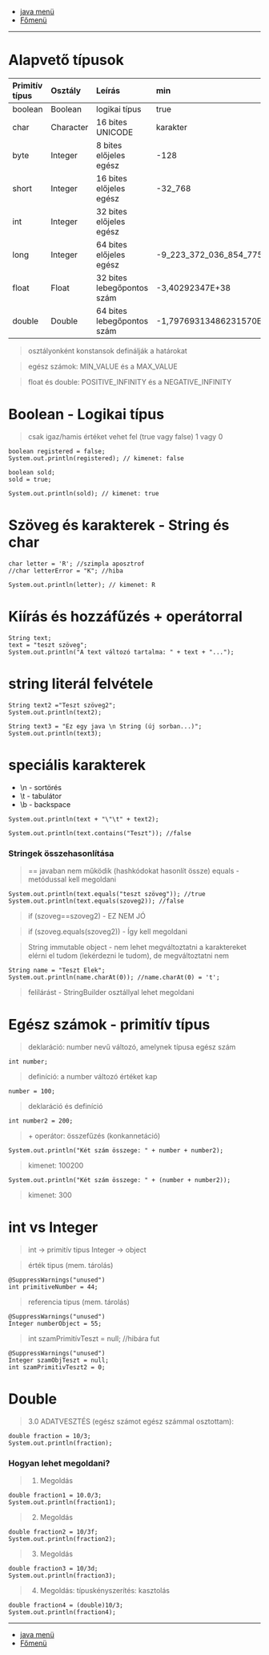- [java menü](../../java.md)
- [Főmenü](../../../README.md)

---

# Alapvető típusok

| Primitív típus | Osztály | Leírás | min | max |
| :------------- | :------ | :----- | :-- | :-- |
| boolean | Boolean | logikai típus | true | false |
| char | Character | 16 bites UNICODE | karakter | karakter |
| byte | Integer | 8 bites előjeles egész | -128 | +127 |
| short | Integer | 16 bites előjeles egész | -32_768 | +32_767 |
| int | Integer | 32 bites előjeles egész | | -2_147_483_648 | +2_147_483_647 |
| long | Integer | 64 bites előjeles egész | -9_223_372_036_854_775_808 | +9_223_372_036_854_775_807 |
| float | Float | 32 bites lebegőpontos szám | -3,40292347E+38 | +3,40292347E+38 |
| double | Double | 64 bites lebegőpontos szám | -1,79769313486231570E+308 | +1,79769313486231570E+308 |

> osztályonként konstansok definálják a határokat

> egész számok: MIN_VALUE és a MAX_VALUE

> float és double: POSITIVE_INFINITY és a NEGATIVE_INFINITY

# Boolean - Logikai típus

> csak igaz/hamis értéket vehet fel (true vagy false) 1 vagy 0

```
boolean registered = false;
System.out.println(registered); // kimenet: false

boolean sold;
sold = true;

System.out.println(sold); // kimenet: true
```

# Szöveg és karakterek - String és char


```
char letter = 'R'; //szimpla aposztrof
//char letterError = "K"; //hiba

System.out.println(letter); // kimenet: R
```

# Kiírás és hozzáfűzés + operátorral

```
String text;
text = "teszt szöveg";
System.out.println("A text változó tartalma: " + text + "...");
```

# string literál felvétele

```
String text2 ="Teszt szöveg2";
System.out.println(text2);
```

```
String text3 = "Ez egy java \n String (új sorban...)";
System.out.println(text3);
```

# speciális karakterek

- \\n - sortörés
- \\t - tabulátor
- \\b - backspace

```
System.out.println(text + "\"\t" + text2);
```

```
System.out.println(text.contains("Teszt")); //false
```

### Stringek összehasonlítása

> == javaban nem működik (hashkódokat hasonlít össze)
> equals - metódussal kell megoldani

```
System.out.println(text.equals("teszt szöveg")); //true
System.out.println(text.equals(szoveg2)); //false
```

> if (szoveg==szoveg2) - EZ NEM JÓ

> if (szoveg.equals(szoveg2)) - Így kell megoldani

> String immutable object - nem lehet megváltoztatni a karaktereket
> elérni el tudom (lekérdezni le tudom), de megváltoztatni nem

```
String name = "Teszt Elek";
System.out.println(name.charAt(0)); //name.charAt(0) = 't';
```

> felílárást - StringBuilder osztállyal lehet megoldani

# Egész számok - primitív típus

> deklaráció: number nevű változó, amelynek típusa egész szám

```
int number;
```

> definíció: a number változó értéket kap

```
number = 100;
```

> deklaráció és definíció

```
int number2 = 200;
```

> \+ operátor: összefűzés (konkannetáció)

```
System.out.println("Két szám összege: " + number + number2);
```

> kimenet: 100200

```
System.out.println("Két szám összege: " + (number + number2));
```

> kimenet: 300

# int vs Integer

> int -> primitív tipus
> Integer -> object


> érték tipus (mem. tárolás)

```
@SuppressWarnings("unused")
int primitiveNumber = 44;
```

> referencia tipus (mem. tárolás)
```
@SuppressWarnings("unused")
Integer numberObject = 55;
```

> int szamPrimitívTeszt = null; //hibára fut

```
@SuppressWarnings("unused")
Integer szamObjTeszt = null;
int szamPrimitivTeszt2 = 0;
```

# Double

> 3.0 ADATVESZTÉS (egész számot egész számmal osztottam):

```
double fraction = 10/3;
System.out.println(fraction);
```

### Hogyan lehet megoldani?
		
> 1. Megoldás

```
double fraction1 = 10.0/3;
System.out.println(fraction1);
```

> 2. Megoldás

```
double fraction2 = 10/3f;
System.out.println(fraction2);
```

> 3. Megoldás

```
double fraction3 = 10/3d;
System.out.println(fraction3);
```

> 4. Megoldás: típuskényszerítés: kasztolás 

```
double fraction4 = (double)10/3;
System.out.println(fraction4);
```

---

- [java menü](../../java.md)
- [Főmenü](../../../README.md)
